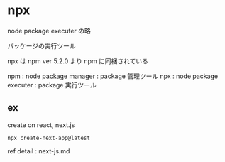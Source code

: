 
# npx


node package executer の略

パッケージの実行ツール

npx は npm ver 5.2.0 より npm に同梱されている

npm : node package manager  : package 管理ツール
npx : node package executer : package 実行ツール


## ex

create on react, next.js

```
npx create-next-app@latest
```

ref detail : next-js.md




